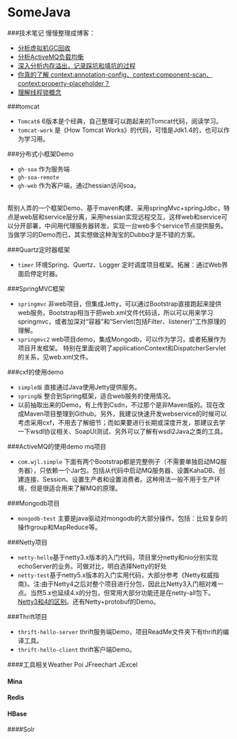 SomeJava
========

###技术笔记 慢慢整理成博客：

  - [分析虚拟机GC回收](http://note.youdao.com/share/?id=ca4dfc685ba138ed98e00c3c60f5342f&type=note)
  - [分析ActiveMQ负载均衡](http://note.youdao.com/share/?id=5f987bcf03ec0ee0f8a38e0c0e09a00e&type=note)
  - [深入分析内存溢出，记录踩坑和填坑的过程](http://note.youdao.com/share/?id=10732f869f507a3602dedfd7d07348b5&type=note)
  - [你真的了解 context:annotation-config、context:component-scan、context:property-placeholder？](http://note.youdao.com/share/?id=285418606bfa7b8ec6fcd63e56ed9d9f&type=note)
  - [理解线程锁概念](http://note.youdao.com/share/?id=1bd09890ea6d6bc2cfe59ac90332acf6&type=note)

###tomcat

* `Tomcat6`  6版本是个经典，自己整理可以跑起来的Tomcat代码，阅读学习。
* `tomcat-work` 是《How Tomcat Works》的代码，可惜是Jdk1.4的，也可以作为学习用。

###分布式小框架Demo

* `gh-soa`  作为服务端
* `gh-soa-remote`
* `gh-web`  作为客户端，通过hessian访问soa。
<br>
帮别人弄的一个框架Demo、基于maven构建、采用springMvc+springJdbc，特点是web层和service层分离，采用hessian实现远程交互，这样web和service可以分开部署，中间用代理服务器转发，实现一台web多个service节点提供服务。当做学习的Demo而已，其实想做这种淘宝的Dubbo才是不错的方案。

###Quartz定时器框架

* `timer` 环境Spring、Quertz、Logger 定时调度项目框架。拓展：通过Web界面启停定时器。

###SpringMVC框架

* `springmvc`  非web项目，但集成Jetty，可以通过Bootstrap直接跑起来提供web服务。Bootstrap相当于把web.xml文件代码话，所以可以用来学习springmvc，或者加深对“容器”和“Servlet(包括Filter、listener)”工作原理的理解。
* `springmvc2` web项目demo，集成Mongodb，可以作为学习，或者拓展作为项目开发框架。 特别在里面说明了applicationContext和DispatcherServlet的关系，见web.xml文件。

###cxf的使用demo

* `simple版`  直接通过Java使用Jetty提供服务。
* `spring版`  整合到Spring框架，适合web服务的使用情况。
* 以前抽取出来的Demo，有上传到Csdn，不过那个是非Maven版的。现在改成Maven项目整理到Github。另外，我建议快速开发webservice的时候可以考虑采用cxf，不用去了解细节；而如果要进行长期或深度开发，那建议去学一下wsdl协议相关、SoapUI测试、另外可以了解有wsdl2Java之类的工具。

###ActiveMQ的使用demo mq项目

* `com.wjl.simple` 下面有两个Bootstrap都是完整例子（不需要单独启动MQ服务器），只依赖一个Jar包。包括从代码中启动MQ服务器、设置KahaDB、创建连接、Session、设置生产者和设置消费者。这种用法一般不用于生产环境，但是很适合用来了解MQ的原理。

###Mongodb项目

* `mongodb-test` 主要是java驱动对mongodb的大部分操作。包括：比较复杂的操作group和MapReduce等。

###Netty项目

* `netty-hello`基于netty3.x版本的入门代码，项目里分netty和nio分别实现echoServer的业务。可做对比，明白选择Netty的好处
* `netty-test`基于netty5.x版本的入门实用代码，大部分参考《Netty权威指南》。注:由于Netty4之后对整个项目进行分包，因此比Netty3入门相对难一点。当然5.x也延续4.x的分包，但常用大部分功能还是在netty-all包下。[Netty3和4的区别](http://www.oschina.net/translate/netty-4-0-new-and-noteworthy?print)。还有Netty+protobuf的Demo。

###Thrift项目

* `thrift-hello-server` thrift服务端Demo，项目ReadMe文件夹下有thrift的编译工具。
* `thrift-hello-client` thrift客户端Demo。

####工具相关Weather Poi JFreechart JExcel

#### Mina

#### Redis 

#### HBase

####Solr
